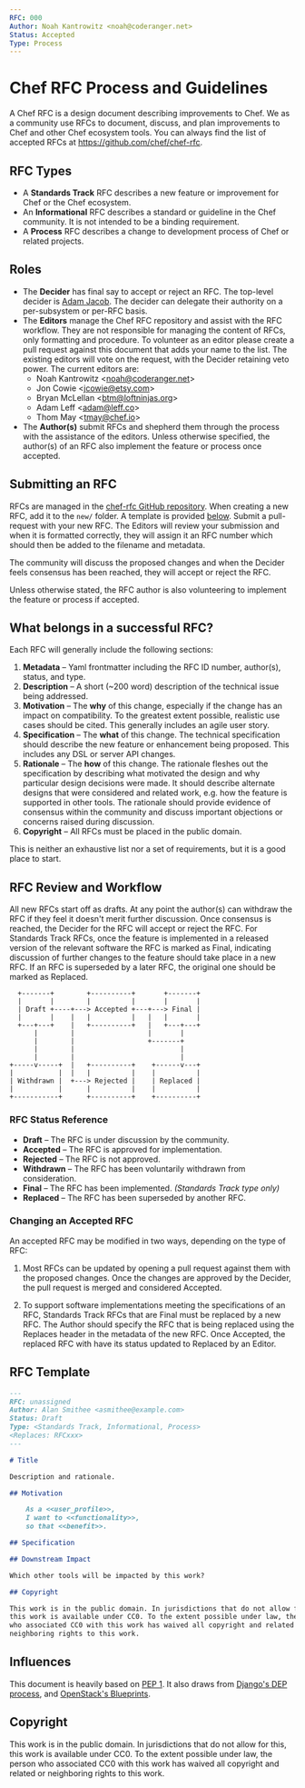 ```yaml
---
RFC: 000
Author: Noah Kantrowitz <noah@coderanger.net>
Status: Accepted
Type: Process
---
```


# Chef RFC Process and Guidelines

A Chef RFC is a design document describing improvements to Chef. We as a
community use RFCs to document, discuss, and plan improvements to Chef and
other Chef ecosystem tools. You can always find the list of accepted RFCs at
https://github.com/chef/chef-rfc.

## RFC Types

* A **Standards Track** RFC describes a new feature or improvement for Chef or
the Chef ecosystem.
* An **Informational** RFC describes a standard or guideline in the Chef
community. It is not intended to be a binding requirement.
* A **Process** RFC describes a change to development process of Chef or
related projects.

## Roles

* The **Decider** has final say to accept or reject an RFC. The top-level
decider is [Adam Jacob](mailto:adam@getchef.com). The decider can delegate their
authority on a per-subsystem or per-RFC basis.
* The **Editors** manage the Chef RFC repository and assist with the RFC
workflow. They are not responsible for managing the content of RFCs, only
formatting and procedure. To volunteer as an editor please create a pull
request against this document that adds your name to the list. The existing
editors will vote on the request, with the Decider retaining veto power. The
current editors are:
  * Noah Kantrowitz \<noah@coderanger.net\>
  * Jon Cowie \<jcowie@etsy.com\>
  * Bryan McLellan \<btm@loftninjas.org\>
  * Adam Leff \<adam@leff.co\>
  * Thom May \<tmay@chef.io\>
* The **Author(s)** submit RFCs and shepherd them through the process with the
assistance of the editors. Unless otherwise specified, the author(s) of an RFC
also implement the feature or process once accepted.

## Submitting an RFC

RFCs are managed in the [chef-rfc GitHub repository](#). When creating a new
RFC, add it to the `new/` folder. A template is provided [below](#). Submit a
pull-request with your new RFC. The Editors will review your submission and when
it is formatted correctly, they will assign it an RFC number which should then
be added to the filename and metadata.

The community will discuss the proposed changes and when the Decider feels
consensus has been reached, they will accept or reject the RFC.

Unless otherwise stated, the RFC author is also volunteering to implement the
feature or process if accepted.

## What belongs in a successful RFC?

Each RFC will generally include the following sections:

1. **Metadata** – Yaml frontmatter including the RFC ID number, author(s),
status, and type.
2. **Description** – A short (~200 word) description of the technical issue
being addressed.
3. **Motivation** – The **why** of this change, especially if the change has an
impact on compatibility. To the greatest extent possible, realistic use cases
should be cited. This generally includes an agile user story.
4. **Specification** – The **what** of this change. The technical specification
should describe the new feature or enhancement being proposed. This includes any
DSL or server API changes.
5. **Rationale** – The **how** of this change. The rationale fleshes out the
specification by describing what motivated the design and why particular design
decisions were made. It should describe alternate designs that were considered
and related work, e.g. how the feature is supported in other tools. The
rationale should provide evidence of consensus within the community and discuss
important objections or concerns raised during discussion.
6. **Copyright** – All RFCs must be placed in the public domain.

This is neither an exhaustive list nor a set of requirements, but it is a good
place to start.

## RFC Review and Workflow

All new RFCs start off as drafts. At any point the author(s) can withdraw the
RFC if they feel it doesn't merit further discussion. Once consensus is reached,
the Decider for the RFC will accept or reject the RFC. For Standards Track RFCs,
once the feature is implemented in a released version of the relevant software
the RFC is marked as Final, indicating discussion of further changes to the
feature should take place in a new RFC. If an RFC is superseded by a later RFC,
the original one should be marked as Replaced.

```
  +-------+        +----------+       +-------+
  |       |        |          |       |       |
  | Draft +----+---> Accepted +---+---> Final |
  |       |    |   |          |   |   |       |
  +---+---+    |   +----------+   |   +---+---+
      |        |                  |       |
      |        |                  +-------+
      |        |                          |
      |        |                          |
+-----v-----+  |   +----------+    +------v---+
|           |  |   |          |    |          |
| Withdrawn |  +---> Rejected |    | Replaced |
|           |      |          |    |          |
+-----------+      +----------+    +----------+
```

### RFC Status Reference

* **Draft** – The RFC is under discussion by the community.
* **Accepted** – The RFC is approved for implementation.
* **Rejected** – The RFC is not approved.
* **Withdrawn** – The RFC has been voluntarily withdrawn from consideration.
* **Final** – The RFC has been implemented. *(Standards Track type only)*
* **Replaced** – The RFC has been superseded by another RFC.

### Changing an Accepted RFC

An accepted RFC may be modified in two ways, depending on the type of RFC:

1) Most RFCs can be updated by opening a pull request against them with the
proposed changes. Once the changes are approved by the Decider, the pull
request is merged and considered Accepted.

2) To support software implementations meeting the specifications of an RFC,
Standards Track RFCs that are Final must be replaced by a new RFC. The Author
should specify the RFC that is being replaced using the Replaces header in the
metadata of the new RFC. Once Accepted, the replaced RFC with have its status
updated to Replaced by an Editor.

## RFC Template

```markdown
---
RFC: unassigned
Author: Alan Smithee <asmithee@example.com>
Status: Draft
Type: <Standards Track, Informational, Process>
<Replaces: RFCxxx>
---

# Title

Description and rationale.

## Motivation

    As a <<user_profile>>,
    I want to <<functionality>>,
    so that <<benefit>>.

## Specification

## Downstream Impact

Which other tools will be impacted by this work?

## Copyright

This work is in the public domain. In jurisdictions that do not allow for this,
this work is available under CC0. To the extent possible under law, the person
who associated CC0 with this work has waived all copyright and related or
neighboring rights to this work.

```

## Influences

This document is heavily based on [PEP 1](http://legacy.python.org/dev/peps/pep-0001/).
It also draws from [Django's DEP process](https://github.com/django/deps/blob/master/final/0001-dep-process.rst),
and [OpenStack's Blueprints](https://wiki.openstack.org/wiki/Blueprints).

## Copyright

This work is in the public domain. In jurisdictions that do not allow for this,
this work is available under CC0. To the extent possible under law, the person
who associated CC0 with this work has waived all copyright and related or
neighboring rights to this work.
